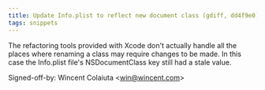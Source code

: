 ```yaml
---
title: Update Info.plist to reflect new document class (gdiff, dd4f9e0)
tags: snippets
---
```


The refactoring tools provided with Xcode don't actually handle all the places where renaming a class may require changes to be made. In this case the Info.plist file's NSDocumentClass key still had a stale value.

Signed-off-by: Wincent Colaiuta &lt;win@wincent.com&gt;
